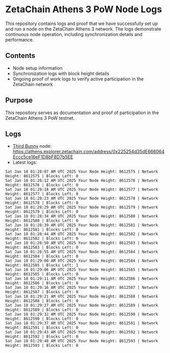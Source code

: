 # ZetaChain Athens 3 PoW Node Logs
This repository contains logs and proof that we have successfully set up and run a node on the ZetaChain Athens 3 network. The logs demonstrate continuous node operation, including synchronization details and performance.

## Contents
- Node setup information
- Synchronization logs with block height details
- Ongoing proof of work logs to verify active participation in the ZetaChain network

## Purpose
This repository serves as documentation and proof of participation in the ZetaChain Athens 3 PoW testnet.

## Logs

- [Third Bunny](https://thirdbunny.xyz/) node: https://athens.explorer.zetachain.com/address/0x225254d35dE666064Eccc5ce16eF1D8bF8D7b5EE
- Latest logs:
```
Sat Jan 18 01:28:07 AM UTC 2025 Your Node Height: 8612575 | Network Height: 8612575 | Blocks Left: 0
Sat Jan 18 01:28:12 AM UTC 2025 Your Node Height: 8612576 | Network Height: 8612576 | Blocks Left: 0
Sat Jan 18 01:28:18 AM UTC 2025 Your Node Height: 8612577 | Network Height: 8612577 | Blocks Left: 0
Sat Jan 18 01:28:23 AM UTC 2025 Your Node Height: 8612578 | Network Height: 8612578 | Blocks Left: 0
Sat Jan 18 01:28:29 AM UTC 2025 Your Node Height: 8612579 | Network Height: 8612579 | Blocks Left: 0
Sat Jan 18 01:28:34 AM UTC 2025 Your Node Height: 8612580 | Network Height: 8612580 | Blocks Left: 0
Sat Jan 18 01:28:39 AM UTC 2025 Your Node Height: 8612581 | Network Height: 8612581 | Blocks Left: 0
Sat Jan 18 01:28:44 AM UTC 2025 Your Node Height: 8612582 | Network Height: 8612582 | Blocks Left: 0
Sat Jan 18 01:28:50 AM UTC 2025 Your Node Height: 8612583 | Network Height: 8612583 | Blocks Left: 0
Sat Jan 18 01:28:55 AM UTC 2025 Your Node Height: 8612584 | Network Height: 8612584 | Blocks Left: 0
Sat Jan 18 01:29:00 AM UTC 2025 Your Node Height: 8612584 | Network Height: 8612585 | Blocks Left: 1
Sat Jan 18 01:29:06 AM UTC 2025 Your Node Height: 8612585 | Network Height: 8612585 | Blocks Left: 0
Sat Jan 18 01:29:11 AM UTC 2025 Your Node Height: 8612586 | Network Height: 8612586 | Blocks Left: 0
Sat Jan 18 01:29:16 AM UTC 2025 Your Node Height: 8612587 | Network Height: 8612587 | Blocks Left: 0
Sat Jan 18 01:29:21 AM UTC 2025 Your Node Height: 8612588 | Network Height: 8612588 | Blocks Left: 0
Sat Jan 18 01:29:27 AM UTC 2025 Your Node Height: 8612589 | Network Height: 8612589 | Blocks Left: 0
Sat Jan 18 01:29:32 AM UTC 2025 Your Node Height: 8612590 | Network Height: 8612590 | Blocks Left: 0
Sat Jan 18 01:29:37 AM UTC 2025 Your Node Height: 8612591 | Network Height: 8612591 | Blocks Left: 0
Sat Jan 18 01:29:43 AM UTC 2025 Your Node Height: 8612592 | Network Height: 8612592 | Blocks Left: 0
Sat Jan 18 01:29:48 AM UTC 2025 Your Node Height: 8612593 | Network Height: 8612593 | Blocks Left: 0
```
